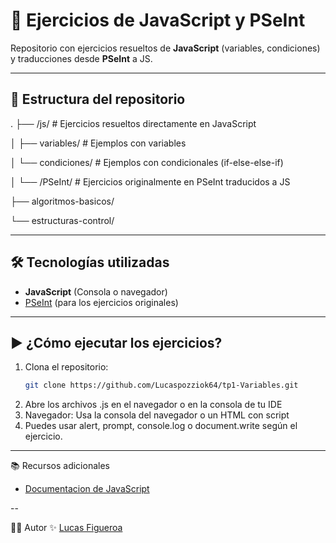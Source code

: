 # 🚀 Ejercicios de JavaScript y PSeInt   

Repositorio con ejercicios resueltos de **JavaScript** (variables, condiciones) y traducciones desde **PSeInt** a JS.  

---

## 📂 Estructura del repositorio  

.
├── /js/ # Ejercicios resueltos directamente en JavaScript

│ ├── variables/ # Ejemplos con variables

│ └── condiciones/ # Ejemplos con condicionales (if-else-else-if)

│
└── /PSeInt/ # Ejercicios originalmente en PSeInt traducidos a JS

├── algoritmos-basicos/

└── estructuras-control/

---

## 🛠️ Tecnologías utilizadas  
- **JavaScript** (Consola o navegador)  
- [PSeInt](http://pseint.sourceforge.net/) (para los ejercicios originales)  

---

## ▶️ ¿Cómo ejecutar los ejercicios?  
1. Clona el repositorio:  
   ```bash
   git clone https://github.com/Lucaspozziok64/tp1-Variables.git

2. Abre los archivos .js en el navegador o en la consola de tu IDE
3. Navegador: Usa la consola del navegador o un HTML con script
4. Puedes usar alert, prompt, console.log o document.write según el ejercicio.

---

📚 Recursos adicionales
- [Documentacion de JavaScript](https://developer.mozilla.org/es/docs/Web/JavaScript/)

--
  
👨‍💻 Autor
✨  [Lucas Figueroa](https://github.com/Lucaspozziok64)
